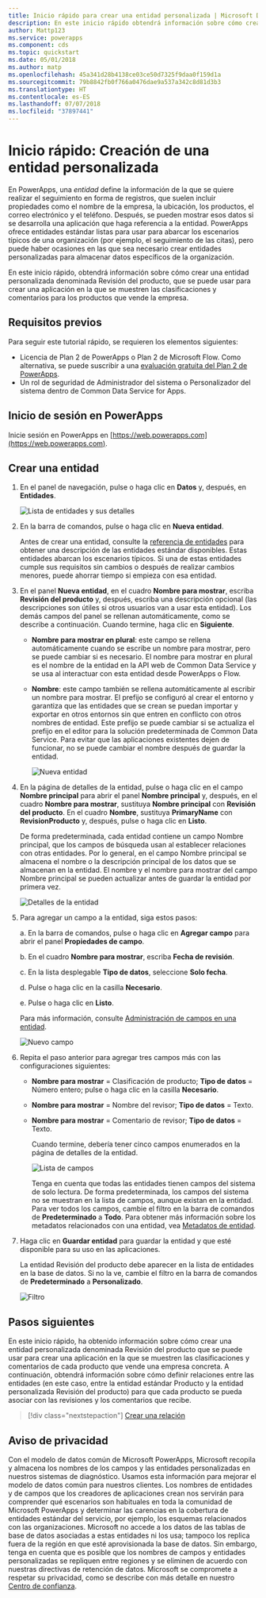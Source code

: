 ```yaml
---
title: Inicio rápido para crear una entidad personalizada | Microsoft Docs
description: En este inicio rápido obtendrá información sobre cómo crear un entidad personalizada en PowerApps.
author: Mattp123
ms.service: powerapps
ms.component: cds
ms.topic: quickstart
ms.date: 05/01/2018
ms.author: matp
ms.openlocfilehash: 45a341d28b4138ce03ce50d7325f9daa0f159d1a
ms.sourcegitcommit: 79b8842fb0f766a0476dae9a537a342c8d81d3b3
ms.translationtype: HT
ms.contentlocale: es-ES
ms.lasthandoff: 07/07/2018
ms.locfileid: "37897441"
---
```

# <a name="quickstart-create-a-custom-entity"></a>Inicio rápido: Creación de una entidad personalizada
En PowerApps, una *entidad* define la información de la que se quiere realizar el seguimiento en forma de registros, que suelen incluir propiedades como el nombre de la empresa, la ubicación, los productos, el correo electrónico y el teléfono. Después, se pueden mostrar esos datos si se desarrolla una aplicación que haga referencia a la entidad. PowerApps ofrece entidades estándar listas para usar para abarcar los escenarios típicos de una organización (por ejemplo, el seguimiento de las citas), pero puede haber ocasiones en las que sea necesario crear entidades personalizadas para almacenar datos específicos de la organización.

En este inicio rápido, obtendrá información sobre cómo crear una entidad personalizada denominada Revisión del producto, que se puede usar para crear una aplicación en la que se muestren las clasificaciones y comentarios para los productos que vende la empresa.

## <a name="prerequisites"></a>Requisitos previos
Para seguir este tutorial rápido, se requieren los elementos siguientes:
* Licencia de Plan 2 de PowerApps o Plan 2 de Microsoft Flow. Como alternativa, se puede suscribir a una [evaluación gratuita del Plan 2 de PowerApps](https://web.powerapps.com/signup?redirect=marketing&email=).
* Un rol de seguridad de Administrador del sistema o Personalizador del sistema dentro de Common Data Service for Apps.

## <a name="sign-in-to-powerapps"></a>Inicio de sesión en PowerApps
Inicie sesión en PowerApps en [https://web.powerapps.com](https://web.powerapps.com).

## <a name="create-an-entity"></a>Crear una entidad
1. En el panel de navegación, pulse o haga clic en **Datos** y, después, en **Entidades**.

    ![Lista de entidades y sus detalles](./media/data-platform-cds-create-entity/entitylist.png "Lista de entidades")

2. En la barra de comandos, pulse o haga clic en **Nueva entidad**.

    Antes de crear una entidad, consulte la [referencia de entidades](../../developer/common-data-service/reference/about-entity-reference.md) para obtener una descripción de las entidades estándar disponibles. Estas entidades abarcan los escenarios típicos. Si una de estas entidades cumple sus requisitos sin cambios o después de realizar cambios menores, puede ahorrar tiempo si empieza con esa entidad. 

3. En el panel **Nueva entidad**, en el cuadro **Nombre para mostrar**, escriba **Revisión del producto** y, después, escriba una descripción opcional (las descripciones son útiles si otros usuarios van a usar esta entidad). Los demás campos del panel se rellenan automáticamente, como se describe a continuación. Cuando termine, haga clic en **Siguiente**.

   * **Nombre para mostrar en plural**: este campo se rellena automáticamente cuando se escribe un nombre para mostrar, pero se puede cambiar si es necesario. El nombre para mostrar en plural es el nombre de la entidad en la API web de Common Data Service y se usa al interactuar con esta entidad desde PowerApps o Flow.
   * **Nombre**: este campo también se rellena automáticamente al escribir un nombre para mostrar. El prefijo se configuró al crear el entorno y garantiza que las entidades que se crean se puedan importar y exportar en otros entornos sin que entren en conflicto con otros nombres de entidad. Este prefijo se puede cambiar si se actualiza el prefijo en el editor para la solución predeterminada de Common Data Service. Para evitar que las aplicaciones existentes dejen de funcionar, no se puede cambiar el nombre después de guardar la entidad.
     
     ![Nueva entidad](./media/data-platform-cds-create-entity/newentitypanel.png "Panel Nueva entidad")

4. En la página de detalles de la entidad, pulse o haga clic en el campo **Nombre principal** para abrir el panel **Nombre principal** y, después, en el cuadro **Nombre para mostrar**, sustituya **Nombre principal** con **Revisión del producto**. En el cuadro **Nombre**, sustituya **PrimaryName** con **RevisionProducto** y, después, pulse o haga clic en **Listo**.
 
    De forma predeterminada, cada entidad contiene un campo Nombre principal, que los campos de búsqueda usan al establecer relaciones con otras entidades. Por lo general, en el campo Nombre principal se almacena el nombre o la descripción principal de los datos que se almacenan en la entidad. El nombre y el nombre para mostrar del campo Nombre principal se pueden actualizar antes de guardar la entidad por primera vez.

    ![Detalles de la entidad](./media/data-platform-cds-create-entity/newentitydetails.png "Detalles de la nueva entidad")

5. Para agregar un campo a la entidad, siga estos pasos:
 
    a. En la barra de comandos, pulse o haga clic en **Agregar campo** para abrir el panel **Propiedades de campo**.

    b. En el cuadro **Nombre para mostrar**, escriba **Fecha de revisión**.

    c. En la lista desplegable **Tipo de datos**, seleccione **Solo fecha**.

    d. Pulse o haga clic en la casilla **Necesario**.
    
    e. Pulse o haga clic en **Listo**.
     
    Para más información, consulte [Administración de campos en una entidad](data-platform-manage-fields.md).

    ![Nuevo campo](./media/data-platform-cds-create-entity/newfieldpanel-2.png "Panel Nuevo campo")

6. Repita el paso anterior para agregar tres campos más con las configuraciones siguientes:
   * **Nombre para mostrar** = Clasificación de producto; **Tipo de datos** = Número entero; pulse o haga clic en la casilla **Necesario**.
   * **Nombre para mostrar** = Nombre del revisor; **Tipo de datos** = Texto.
   * **Nombre para mostrar** = Comentario de revisor; **Tipo de datos** = Texto.

     Cuando termine, debería tener cinco campos enumerados en la página de detalles de la entidad.

     ![Lista de campos](./media/data-platform-cds-create-entity/addedfields.png "Lista de campos")

     Tenga en cuenta que todas las entidades tienen campos del sistema de solo lectura. De forma predeterminada, los campos del sistema no se muestran en la lista de campos, aunque existan en la entidad. Para ver todos los campos, cambie el filtro en la barra de comandos de **Predeterminado** a **Todo**. Para obtener más información sobre los metadatos relacionados con una entidad, vea [Metadatos de entidad](../../developer/common-data-service/entity-metadata.md).

7. Haga clic en **Guardar entidad** para guardar la entidad y que esté disponible para su uso en las aplicaciones.

    La entidad Revisión del producto debe aparecer en la lista de entidades en la base de datos. Si no la ve, cambie el filtro en la barra de comandos de **Predeterminado** a **Personalizado**.

    ![Filtro](./media/data-platform-cds-create-entity/filter.png "Filtrar la selección")

## <a name="next-steps"></a>Pasos siguientes
En este inicio rápido, ha obtenido información sobre cómo crear una entidad personalizada denominada Revisión del producto que se puede usar para crear una aplicación en la que se muestren las clasificaciones y comentarios de cada producto que vende una empresa concreta. A continuación, obtendrá información sobre cómo definir relaciones entre las entidades (en este caso, entre la entidad estándar Producto y la entidad personalizada Revisión del producto) para que cada producto se pueda asociar con las revisiones y los comentarios que recibe.

> [!div class="nextstepaction"]
> [Crear una relación](data-platform-entity-lookup.md)

## <a name="privacy-notice"></a>Aviso de privacidad
Con el modelo de datos común de Microsoft PowerApps, Microsoft recopila y almacena los nombres de los campos y las entidades personalizadas en nuestros sistemas de diagnóstico. Usamos esta información para mejorar el modelo de datos común para nuestros clientes. Los nombres de entidades y de campos que los creadores de aplicaciones crean nos servirán para comprender qué escenarios son habituales en toda la comunidad de Microsoft PowerApps y determinar las carencias en la cobertura de entidades estándar del servicio, por ejemplo, los esquemas relacionados con las organizaciones. Microsoft no accede a los datos de las tablas de base de datos asociadas a estas entidades ni los usa; tampoco los replica fuera de la región en que esté aprovisionada la base de datos. Sin embargo, tenga en cuenta que es posible que los nombres de campos y entidades personalizadas se repliquen entre regiones y se eliminen de acuerdo con nuestras directivas de retención de datos. Microsoft se compromete a respetar su privacidad, como se describe con más detalle en nuestro [Centro de confianza](https://www.microsoft.com/trustcenter/Privacy/default.aspx).
